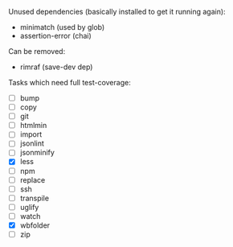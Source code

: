 Unused dependencies (basically installed to get it running again):

- minimatch (used by glob)
- assertion-error (chai)

Can be removed:
- rimraf (save-dev dep)

Tasks which need full test-coverage:

- [ ] bump
- [ ] copy
- [ ] git
- [ ] htmlmin
- [ ] import
- [ ] jsonlint
- [ ] jsonminify
- [x] less
- [ ] npm
- [ ] replace
- [ ] ssh
- [ ] transpile
- [ ] uglify
- [ ] watch
- [x] wbfolder
- [ ] zip
